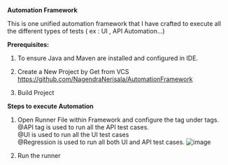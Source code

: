 **Automation Framework**

This is one unified automation framework that I have crafted to execute all the different types of tests ( ex : UI , API Automation…)

**Prerequisites:**
1. To ensure Java and Maven are installed and configured in IDE.

2. Create a New Project by Get from VCS
https://github.com/NagendraNerisala/AutomationFramework

4. Build Project

**Steps to execute Automation**
1. Open Runner File within Framework and configure the tag under tags.
       @API tag is used to run all the API test cases.  
       @UI is used to run all the UI test cases   
       @Regression is used to run all both UI and API test cases.
   ![image](https://github.com/NagendraNerisala/AutomationFramework/assets/132339511/0fa82b46-ddc4-4f42-9670-bc9e7ab27bd8)

3. Run the runner
   
